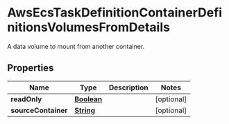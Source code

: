 

# AwsEcsTaskDefinitionContainerDefinitionsVolumesFromDetails

A data volume to mount from another container.

## Properties

| Name | Type | Description | Notes |
|------------ | ------------- | ------------- | -------------|
|**readOnly** | [**Boolean**](Boolean.md) |  |  [optional] |
|**sourceContainer** | [**String**](String.md) |  |  [optional] |



